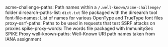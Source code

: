 acme-challenge-paths: Path names within a `/.well-known/acme-challenge/` folder
dirsearch-paths-list: `dict.txt` file packaged with the dirsearch tool
font-file-names: List of names for various OpenType and TrueType font files
proxy-ssrf-paths: Paths to be used in requests that test SSRF attacks on proxies
spike-proxy-words: The words file packaged with ImmunitySec SPIKE Proxy
well-known-paths: Well-Known URI path names taken from IANA assignment

